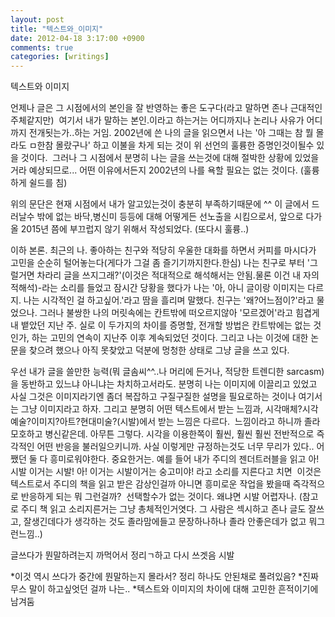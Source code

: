 ```yaml
---
layout: post
title: "텍스트와_이미지"
date: 2012-04-18 3:17:00 +0900
comments: true 
categories: [writings] 
---
```

텍스트와 이미지

언제나 글은 그 시점에서의 본인을 잘 반영하는 좋은 도구다(라고 말하면 존나 근대적인 주체같지만) 
여기서 내가 말하는 본인.이라고 하는거는 어디까지나 논리나 사유가 어디까지 전개됫는가..하는 거임.
2002년에 쓴 나의 글을 읽으면서 나는 '아 그때는 참 뭘 몰라도 ㅁ한참 몰랐구나' 하고 이불을 차게 되는 것이 위 선언의 훌륭한 증명인것이될수 있을 것이다. 
그러나 그 시점에서 분명히 나는 글을 쓰는것에 대해 절박한 상황에 있었을거라 예상되므로...
어떤 이유에서든지 2002년의 나를 욕할 필요는 없는 것이다. (훌륭하게 쉴드를 침)

위의 문단은 현재 시점에서 내가 알고있는것이 충분히 부족하기때문에 ^^
 이 글에서 드러날수 밖에 없는 바닥,병신미 등등에 대해 어떻게든 선노출을 시킴으로서, 앞으로 다가올 2015년 쯤에 부끄럽지 않기 위해서 작성되었다.
(또다시 훌륭..)

이하 본론.
최근의 나. 좋아하는 친구와 적당히 우울한 대화를 하면서 커피를 마시다가 고민을 순순히 털어놓는다(게다가 그걸 좀 즐기기까지한다.한심)
나는 친구로 부터 '그럴거면 차라리 글을 쓰지그래?'(이것은 적대적으로 해석해서는 안됨.물론 이건 내 자의적해석)-라는 소리를 들었고
 잠시간 당황을 했다가 나는 '아, 아니 글이랑 이미지는 다르지. 나는 시각적인 걸 하고싶어.'라고 땀을 흘리며 말했다.
 친구는 '왜?어느점이?'라고 물었으나.
그러나 불쌍한 나의 머릿속에는 칸트밖에 떠오르지않아 '모르겠어'라고 힘겹게 내 뱉았던 지난 주.
실로 이 두가지의 차이를 증명할, 전개할 방법은 칸트밖에는 없는 것인가, 하는 고민의 연속이 지난주 이후 계속되었던 것이다.
그리고 나는 이것에 대한 논문을 찾으려 했으나 아직 못찾았고 덕분에 멍청한 상태로 그냥 글을 쓰고 있다.

우선 내가 글을 쓸만한 능력(뭐 글솜씨^^..나 머리에 든거나, 적당한 트렌디한 sarcasm)을 동반하고 있느냐 아니냐는 차치하고서라도.
분명히 나는 이미지에 이끌리고 있었고 사실 그것은 이미지라기엔 좀더 복잡하고 구질구질한 설명을 필요로하는 것이나 여기서는 그냥 이미지라고 하자.
그리고 분명히 어떤 텍스트에서 받는 느낌과, 시각매체?시각예술?이미지?아트?현대미술?(시발)에서 받는 느낌은 다르다. 
느낌이라고 하니까 졸라 모호하고 병신같은데. 아무튼 그렇다. 시각을 이용한쪽이 훨씬, 훨씬 훨씬 전반적으로 즉각적인 어떤 반응을 불러일으키니까.
사실 이렇게만 규정하는것도 너무 무리가 있다..
어쨌던 둘 다 흥미로워야한다. 중요한거는.
예를 들어 내가 주디의 젠더트러블을 읽고 아! 시발 이거는 시발! 아! 이거는 시발이거는 숭고미야! 라고 소리를 지른다고 치면 
이것은 텍스트로서 주디의 책을 읽고 받은 감상인걸까 아니면 흥미로운 작업을 봤을때 즉각적으로 반응하게 되는 뭐 그런걸까? 
선택할수가 없는 것이다. 왜냐면 시발 어렵자나. (참고로 주디 책 읽고 소리지른거는 그냥 총체적인거엿다. 그 사람은 섹시하고 존나 글도 잘쓰고, 잘생긴데다가 생각하는 것도 졸라맘에들고 문장하나하나 졸라 안좋은데가 없고 뭐그런느낌..)

글쓰다가 뭔말하려는지 까먹어서 정리ㄱ하고 다시 쓰겟음 시발 







*이것 역시 쓰다가 중간에 뭔말하는지 몰라서? 정리 하나도 안된채로 풀려있음?
*진짜 무스 말이 하고싶엇던 걸까 나는..
*텍스트와 이미지의 차이에 대해 고민한 흔적이기에 남겨둠

